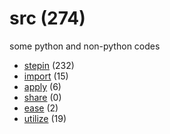 # src (274)
some python and non-python codes

+ [stepin](stepin/README.md) (232)
+ [import](import/README.md) (15)
+ [apply](apply/README.md) (6)
+ [share](share/README.md) (0)
+ [ease](ease/README.md) (2)
+ [utilize](utilize/README.md) (19)
